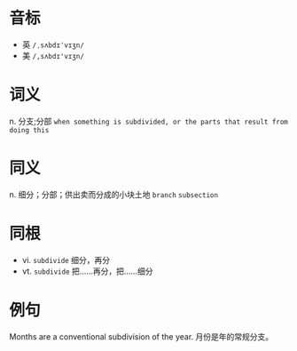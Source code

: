# 音标

- 英 `/ˌsʌbdɪˈvɪʒn/`
- 美 `/,sʌbdɪ'vɪʒn/`

# 词义

n. 分支;分部
`when something is subdivided, or the parts that result from doing this`

# 同义

n. 细分；分部；供出卖而分成的小块土地
`branch` `subsection`

# 同根

- vi. `subdivide` 细分，再分
- vt. `subdivide` 把……再分，把……细分

# 例句

Months are a conventional subdivision of the year.
月份是年的常规分支。


